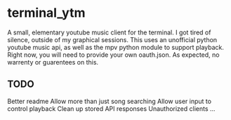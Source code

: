 # terminal_ytm
A small, elementary youtube music client for the terminal.
I got tired of silence, outside of my graphical sessions.
This uses an unofficial python youtube music api, as well as the mpv python module to support playback.
Right now, you will need to provide your own oauth.json.
As expected, no warrenty or guarentees on this.
## TODO
Better readme
Allow more than just song searching
Allow user input to control playback
Clean up stored API responses
Unauthorized clients
...
